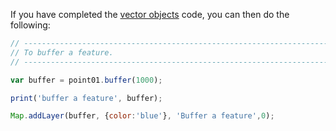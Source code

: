 
If you have completed the [vector objects](../../code/features/starter_coords.md) code, you can then do the following:    

``` js
// ----------------------------------------------------------------------------
// To buffer a feature.
// ----------------------------------------------------------------------------

var buffer = point01.buffer(1000);

print('buffer a feature', buffer);

Map.addLayer(buffer, {color:'blue'}, 'Buffer a feature',0);

```
